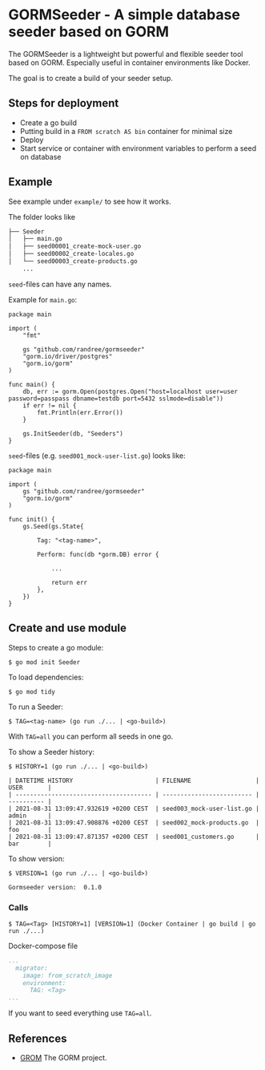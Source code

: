# GORMSeeder - A simple database seeder based on GORM

The GORMSeeder is a lightweight but powerful and flexible seeder tool based on GORM. Especially useful in container environments like Docker.

The goal is to create a build of your seeder setup.

## Steps for deployment

* Create a go build
* Putting build in a `FROM scratch AS bin` container for minimal size
* Deploy
* Start service or container with environment variables to perform a seed on database

## Example

See example under `example/` to see how it works.

The folder looks like 
```bash
├── Seeder
│   ├── main.go
│   ├── seed00001_create-mock-user.go
│   ├── seed00002_create-locales.go
│   └── seed00003_create-products.go
    ...
```

`seed`-files can have any names.

Example for `main.go`:
```golang
package main

import (
	"fmt"

	gs "github.com/randree/gormseeder"
	"gorm.io/driver/postgres"
	"gorm.io/gorm"
)

func main() {
	db, err := gorm.Open(postgres.Open("host=localhost user=user password=passpass dbname=testdb port=5432 sslmode=disable"))
	if err != nil {
		fmt.Println(err.Error())
	}

	gs.InitSeeder(db, "Seeders")
}
```

`seed`-files (e.g. `seed001_mock-user-list.go`) looks like:
```golang
package main

import (
	gs "github.com/randree/gormseeder"
	"gorm.io/gorm"
)

func init() {
	gs.Seed(gs.State{

		Tag: "<tag-name>",

		Perform: func(db *gorm.DB) error {
			
			...

			return err
		},
	})
}
```

## Create and use module

Steps to create a go module:
```console
$ go mod init Seeder
```
To load dependencies:
```console
$ go mod tidy
```

To run a Seeder:
```console
$ TAG=<tag-name> (go run ./... | <go-build>)
```

With `TAG=all` you can perform all seeds in one go.

To show a Seeder history:
```console
$ HISTORY=1 (go run ./... | <go-build>)

| DATETIME HISTORY                       | FILENAME                  | USER       |
| -------------------------------------- | ------------------------- | ---------- |
| 2021-08-31 13:09:47.932619 +0200 CEST  | seed003_mock-user-list.go | admin      |
| 2021-08-31 13:09:47.908876 +0200 CEST  | seed002_mock-products.go  | foo        |
| 2021-08-31 13:09:47.871357 +0200 CEST  | seed001_customers.go      | bar        |
```

To show version:
```console
$ VERSION=1 (go run ./... | <go-build>)

Gormseeder version:  0.1.0
```

### Calls

```console
$ TAG=<Tag> [HISTORY=1] [VERSION=1] (Docker Container | go build | go run ./...)
```
Docker-compose file
```yaml
...
  migrator:
    image: from_scratch_image
    environment:
      TAG: <Tag>
...

```
If you want to seed everything use `TAG=all`.

## References

- [GROM](https://gorm.io/) The GORM project.